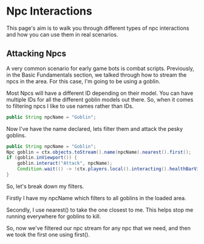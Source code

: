 # Npc Interactions

This page's aim is to walk you through different types of npc interactions and how you can use them in real scenarios.

## Attacking Npcs

A very common scenario for early game bots is combat scripts.
Previously, in the Basic Fundamentals section, we talked through how to stream the npcs in the area. For this case, I'm going to be using a goblin.

Most Npcs will have a different ID depending on their model. You can have multiple IDs for all the different goblin models out there. So, when it comes to filtering npcs I like to use names rather than IDs.

```java
public String npcName = "Goblin";
```

Now I've have the name declared, lets filter them and attack the pesky goblins.

```java
public String npcName = "Goblin";
Npc goblin = ctx.objects.toStream().name(npcName).nearest().first();
if (goblin.inViewport()) {
	goblin.interact("Attack", npcName);
	Condition.wait(() -> !ctx.players.local().interacting().healthBarVisible(), 150, 10);
}
```

So, let's break down my filters.

Firstly I have my npcName which filters to all goblins in the loaded area.

Secondly, I use nearest() to take the one closest to me. This helps stop me running everywhere for goblins to kill.

So, now we've filtered our npc stream for any npc that we need, and then we took the first one using first().
